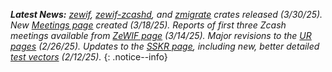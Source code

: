 _**Latest News:** [zewif](https://github.com/BlockchainCommons/zewif), [zewif-zcashd](https://github.com/BlockchainCommons/zewif-zcashd), and [zmigrate](https://github.com/BlockchainCommons/zmigrate) crates released (3/30/25). New [Meetings page](/meetings/) created (3/18/25). Reports of first three Zcash meetings available from [ZeWIF page](/chains/zcash/zewif) (3/14/25). Major revisions to the [UR pages](/ur/) (2/26/25). Updates to the [SSKR page](/sskr/), including new, better detailed [test vectors](/sskr/vectors/) (2/12/25)._
{: .notice--info}
